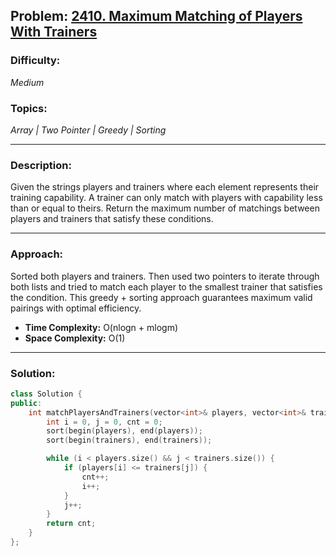 ## Problem: [2410. Maximum Matching of Players With Trainers](https://leetcode.com/problems/maximum-matchinf-of-players-with-trainers/)

### Difficulty:
*Medium*

### Topics:
*Array | Two Pointer | Greedy | Sorting*

---

### Description:
Given the strings players and trainers where each element represents their training capability.
A trainer can only match with players with capability less than or equal to theirs.
Return the maximum number of matchings between players and trainers that satisfy these conditions.

---

### Approach:
Sorted both players and trainers. Then used two pointers to iterate through both lists and tried to match each player to the smallest trainer that satisfies the condition. This greedy + sorting approach guarantees maximum valid pairings with optimal efficiency.
- **Time Complexity:** O(nlogn + mlogm)
- **Space Complexity:** O(1)

---

### Solution:
```cpp
class Solution {
public:
    int matchPlayersAndTrainers(vector<int>& players, vector<int>& trainers) {
        int i = 0, j = 0, cnt = 0;
        sort(begin(players), end(players));
        sort(begin(trainers), end(trainers));

        while (i < players.size() && j < trainers.size()) {
            if (players[i] <= trainers[j]) {
                cnt++;
                i++;
            }
            j++;
        }
        return cnt;
    }
};
```
